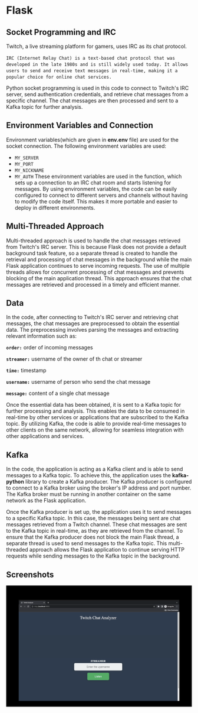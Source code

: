 # Flask

## Socket Programming and IRC

Twitch, a live streaming platform for gamers, uses IRC as its chat protocol.

`IRC (Internet Relay Chat) is a text-based chat protocol that was developed in the late 1980s and is still widely used today. It allows users to send and receive text messages in real-time, making it a popular choice for online chat services.`

Python socket programming is used in this code to connect to Twitch's IRC server, send authentication credentials, and retrieve chat messages from a specific channel. The chat messages are then processed and sent to a Kafka topic for further analysis.

## Environment Variables and Connection

Environment variables(which are given in **env.env** file) are used for the socket connection.
The following environment variables are used:
* `MY_SERVER`
* `MY_PORT`
* `MY_NICKNAME`
* `MY_AUTH`
These environment variables are used in the function, which sets up a connection to an IRC chat room and starts listening for messages. By using environment variables, the code can be easily configured to connect to different servers and channels without having to modify the code itself. This makes it more portable and easier to deploy in different environments.

## Multi-Threaded Approach
Multi-threaded approach is used to handle the chat messages retrieved from Twitch's IRC server. This is because Flask does not provide a default background task feature, so a separate thread is created to handle the retrieval and processing of chat messages in the background while the main Flask application continues to serve incoming requests. The use of multiple threads allows for concurrent processing of chat messages and prevents blocking of the main application thread. This approach ensures that the chat messages are retrieved and processed in a timely and efficient manner.

## Data

In the code, after connecting to Twitch's IRC server and retrieving chat messages, the chat messages are preprocessed to obtain the essential data. The preprocessing involves parsing the messages and extracting relevant information such as:

**`order:`** order of incoming messages

**`streamer:`** username of the owner of th chat or streamer

**`time:`** timestamp

**`username:`** username of person who send the chat message

**`message:`** content of a single chat message

Once the essential data has been obtained, it is sent to a Kafka topic for further processing and analysis. This enables the data to be consumed in real-time by other services or applications that are subscribed to the Kafka topic. By utilizing Kafka, the code is able to provide real-time messages to other clients on the same network, allowing for seamless integration with other applications and services.

## Kafka
In the code, the application is acting as a Kafka client and is able to send messages to a Kafka topic. To achieve this, the application uses the **kafka-python** library to create a Kafka producer. The Kafka producer is configured to connect to a Kafka broker using the broker's IP address and port number. The Kafka broker must be running in another container on the same network as the Flask application.

Once the Kafka producer is set up, the application uses it to send messages to a specific Kafka topic. In this case, the messages being sent are chat messages retrieved from a Twitch channel. These chat messages are sent to the Kafka topic in real-time, as they are retrieved from the channel.
To ensure that the Kafka producer does not block the main Flask thread, a separate thread is used to send messages to the Kafka topic. This multi-threaded approach allows the Flask application to continue serving HTTP requests while sending messages to the Kafka topic in the background.

## Screenshots

<p align="center"><img src="../docs/flask.png" alt="workflow" width="800"/></p>